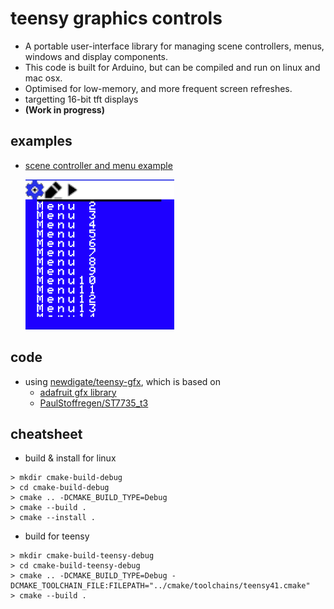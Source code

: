 # teensy graphics controls 

* A portable user-interface library for managing scene controllers, menus, windows and display components.
* This code is built for Arduino, but can be compiled and run on linux and mac osx.
* Optimised for low-memory, and more frequent screen refreshes.  
* targetting 16-bit tft displays 
* **(Work in progress)**

## examples
* [scene controller and menu example](examples/scene_controller/scene_menus.cpp)

  ![scene menus](docs/scene_menus.gif)


## code
* using [newdigate/teensy-gfx](https://github.com/newdigate/teensy-gfx), which is based on
  * [adafruit gfx library](https://learn.adafruit.com/adafruit-gfx-graphics-library/overview) 
  * [PaulStoffregen/ST7735_t3](https://github.com/PaulStoffregen/ST7735_t3)


## cheatsheet
* build & install for linux
``` shell
> mkdir cmake-build-debug
> cd cmake-build-debug
> cmake .. -DCMAKE_BUILD_TYPE=Debug
> cmake --build .
> cmake --install .
```

* build for teensy
```shell
> mkdir cmake-build-teensy-debug
> cd cmake-build-teensy-debug
> cmake .. -DCMAKE_BUILD_TYPE=Debug -DCMAKE_TOOLCHAIN_FILE:FILEPATH="../cmake/toolchains/teensy41.cmake"
> cmake --build .
```
